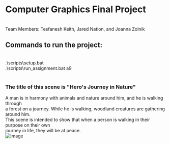 <h1>Computer Graphics Final Project </h1> <br/>
Team Members: Tesfanesh Keith, Jared Nation, and Joanna Zolnik <br/>

<h2> Commands to run the project: </h2> <br/>
.\scripts\setup.bat <br/>
.\scripts\run_assignment.bat a9 <br/> <br/>

<h3> The title of this scene is "Hero's Journey in Nature" </h3>

A man is in harmony with animals and nature around him, and he is walking through <br/>
a forest on a journey. While he is walking, woodland creatures are gathering around him. <br/>
This scene is intended to show that when a person is walking in their purpose on their own <br/>
journey in life, they will be at peace.<br/>
![image](https://github.com/joanna985/Final-Project/assets/66742170/8e56e40e-89cf-4f2b-9c89-16ed3d229597)



